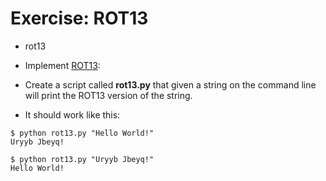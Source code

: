 # Exercise: ROT13


* rot13

* Implement [ROT13](https://en.wikipedia.org/wiki/ROT13):
* Create a script called **rot13.py** that given a string on the command line will print the ROT13 version of the string.
* It should work like this:

```
$ python rot13.py "Hello World!"
Uryyb Jbeyq!

$ python rot13.py "Uryyb Jbeyq!"
Hello World!
```



